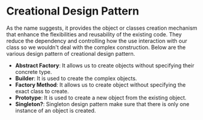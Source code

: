 # Creational Design Pattern

As the name suggests, it provides the object or classes creation mechanism that enhance the flexibilities and reusability of the existing code. They reduce the dependency and controlling how the use interaction with our class so we wouldn't deal with the complex construction. Below are the various design pattern of creational design pattern.

- **Abstract Factory**: It allows us to create objects without specifying their concrete type.
- **Builder**: It is used to create the complex objects.
- **Factory Method**: It allows us to create object without specifying the exact class to create.
- **Prototype**: It is used to create a new object from the existing object.
- **Singleton?**: Singleton design pattern make sure that there is only one instance of an object is created.
